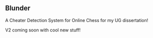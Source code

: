## Blunder

A Cheater Detection System for Online Chess for my UG dissertation!

V2 coming soon with cool new stuff!
